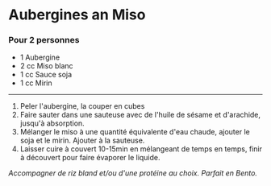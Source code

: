 # Aubergines an Miso

### Pour 2 personnes

- 1 Aubergine
- 2 cc Miso blanc
- 1 cc Sauce soja
- 1 cc Mirin

---

1. Peler l'aubergine, la couper en cubes
2. Faire sauter dans une sauteuse avec de l'huile de sésame et d'arachide, jusqu'à absorption.
3. Mélanger le miso à une quantité équivalente d'eau chaude, ajouter le soja et le mirin. Ajouter à la sauteuse.
4. Laisser cuire à couvert 10-15min en mélangeant de temps en temps, finir à découvert pour faire évaporer le liquide.

*Accompagner de riz bland et/ou d'une protéine au choix. Parfait en Bento.*